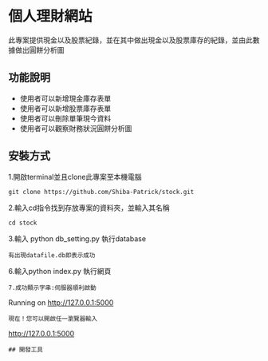 # 個人理財網站

此專案提供現金以及股票紀錄，並在其中做出現金以及股票庫存的紀錄，並由此數據做出圓餅分析圖

## 功能說明

* 使用者可以新增現金庫存表單
* 使用者可以新增股票庫存表單
* 使用者可以刪除單筆現今資料
* 使用者可以觀察財務狀況圓餅分析圖

## 安裝方式

1.開啟terminal並且clone此專案至本機電腦
```
git clone https://github.com/Shiba-Patrick/stock.git
```
2.輸入cd指令找到存放專案的資料夾，並輸入其名稱
```
cd stock
```
3.輸入 python db_setting.py 執行database
```
有出現datafile.db即表示成功
```
6.輸入python index.py 執行網頁
```
7.成功顯示字串:伺服器順利啟動
```
Running on http://127.0.0.1:5000
```
現在！您可以開啟任一瀏覽器輸入　
```
http://127.0.0.1:5000
```
## 開發工具
```
